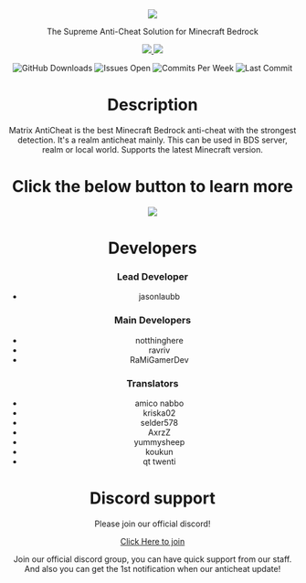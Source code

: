 <div align="center">
    <img src="https://raw.githubusercontent.com/jasonlaubb/Matrix-AntiCheat/main/docs/images/title.png">
    <p>The Supreme Anti-Cheat Solution for Minecraft Bedrock</p>
    <p>
        <a href="https://github.com/jasonlaubb/Matrix-AntiCheat" target="_blank">
            <img src="https://camo.githubusercontent.com/9f1df0465f69d73b390cb9c9003d58c15e18c96e0d5795f662c8c4ba14141a6e/68747470733a2f2f696d672e736869656c64732e696f2f62616467652f4c616e67756167652d547970655363726970742d2532334546343034313f7374796c653d666f722d7468652d6261646765">
        </a>
        <a href="https://discord.gg/CqZGXeRKPJ" target="_blank">
            <img src="https://camo.githubusercontent.com/f1c54f3a23de4c7b3e55059592bbf12e19eeb16e78978c364792d3d7207cfaac/68747470733a2f2f696d672e736869656c64732e696f2f62616467652f446973636f72642d43715a475865524b504a2d2532333139373644323f7374796c653d666f722d7468652d6261646765">
        </a>
    </p>
    <p align="center">
        <img src="https://img.shields.io/github/downloads/jasonlaubb/Matrix-AntiCheat/total?style=for-the-badge" alt="GitHub Downloads">
        <img src="https://img.shields.io/github/issues/jasonlaubb/Matrix-AntiCheat?label=ISSUES%20OPEN&style=for-the-badge" alt="Issues Open">
        <img src="https://img.shields.io/github/commit-activity/m/jasonlaubb/Matrix-AntiCheat?style=for-the-badge" alt="Commits Per Week">
        <img src="https://img.shields.io/github/last-commit/jasonlaubb/Matrix-AntiCheat?style=for-the-badge" alt="Last Commit">
    </p>
    <h1>Description</h1>
    <p>
        Matrix AntiCheat is the best Minecraft Bedrock anti-cheat with the strongest detection. It's a realm anticheat mainly.
        This can be used in BDS server, realm or local world. Supports the latest Minecraft version.
    </p>
    <h1>Click the below button to learn more</h1>
    <a href="https://jasonlaubb.github.io/Matrix-AntiCheat/" target="_blank">
        <img src="https://raw.githubusercontent.com/jasonlaubb/Matrix-AntiCheat/main/docs/images/learn_more.png">
    </a>
    <h1>Developers</h1>
    <h3>Lead Developer</h3>
    <ul>
        <li>jasonlaubb</li>
    </ul>
    <h3>Main Developers</h3>
    <ul>
        <li>notthinghere</li>
        <li>ravriv</li>
        <li>RaMiGamerDev</li>
    </ul>
    <h3>Translators</h3>
    <ul>
        <li>amico nabbo</li>
        <li>kriska02</li>
        <li>selder578</li>
        <li>AxrzZ</li>
        <li>yummysheep</li>
        <li>koukun</li>
        <li>qt twenti</li>
    </ul>
    <h1>Discord support</h1>
    <p>Please join our official discord!</p>
    <a href="https://discord.gg/CqZGXeRKPJ"><p>Click Here to join</p></a>
    <p>Join our official discord group, you can have quick support from our staff. And also you can get the 1st notification when our anticheat update!</p>
</div>

